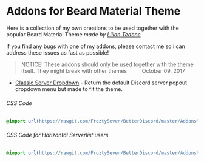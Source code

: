 
# Addons for Beard Material Theme
Here is a collection of my own creations to be used together with the popular Beard Material Theme *made by [Lilian Tedone](https://github.com/BeardDesign1)*

If you find any bugs with one of my addons, please contact me so i can address these issues as fast as possible!

> NOTICE: These addons should only be used together with the theme itself. They might break with other themes
 
  
October 09, 2017 
- [Classic Server Dropdown](https://github.com/FroztySeven/BetterDiscord/tree/master/BeardMaterial_Addons/ClassicServerDropdown) - Return the default Discord server popout dropdown menu but made to fit the theme.


###### CSS Code
```css
@import url(https://rawgit.com/FroztySeven/BetterDiscord/master/Addons%20for%20Beard%20Material%20Theme/.css/ClassicServerDropdownMenu.css);
```
###### CSS Code for Horizontal Serverlist users
```css
@import url(https://rawgit.com/FroztySeven/BetterDiscord/master/Addons%20for%20Beard%20Material%20Theme/.css/ClassicServerDropdownMenu_HS.css);
```
